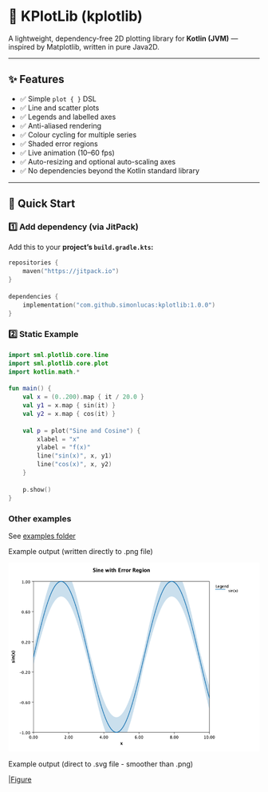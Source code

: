 # 🧩 KPlotLib (kplotlib)

A lightweight, dependency-free 2D plotting library for **Kotlin (JVM)** — inspired by Matplotlib, written in pure Java2D.

---

## ✨ Features

- ✅ Simple `plot { }` DSL
- ✅ Line and scatter plots
- ✅ Legends and labelled axes
- ✅ Anti-aliased rendering
- ✅ Colour cycling for multiple series
- ✅ Shaded error regions
- ✅ Live animation (10–60 fps)
- ✅ Auto-resizing and optional auto-scaling axes
- ✅ No dependencies beyond the Kotlin standard library

---

## 🚀 Quick Start

### 1️⃣ Add dependency (via JitPack)

Add this to your **project’s `build.gradle.kts`:**

```kotlin
repositories {
    maven("https://jitpack.io")
}

dependencies {
    implementation("com.github.simonlucas:kplotlib:1.0.0")
}
```

### 2️⃣ Static Example

```kotlin
import sml.plotlib.core.line
import sml.plotlib.core.plot
import kotlin.math.*

fun main() {
    val x = (0..200).map { it / 20.0 }
    val y1 = x.map { sin(it) }
    val y2 = x.map { cos(it) }

    val p = plot("Sine and Cosine") {
        xlabel = "x"
        ylabel = "f(x)"
        line("sin(x)", x, y1)
        line("cos(x)", x, y2)
    }

    p.show()
}
```

### Other examples

See [examples folder](./src/main/kotlin/sml/plotlib/examples)

Example output (written directly to .png file)

![Figure](./docs/img/SineWithErrors.png)

Example output (direct to .svg file - smoother than .png)

|[Figure](./docs/img/example-error-regions.svg)

